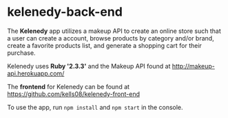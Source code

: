 # kelenedy-back-end

The **Kelenedy** app utilizes a makeup API to create an online store such that a user can create a account, browse products by category and/or brand, create a favorite products list, and generate a shopping cart for their purchase.

Kelenedy uses **Ruby '2.3.3'** and the Makeup API found at http://makeup-api.herokuapp.com/

The **frontend** for Kelenedy can be found at https://github.com/kells08/kelenedy-front-end

To use the app, run `npm install` and `npm start` in the console.
